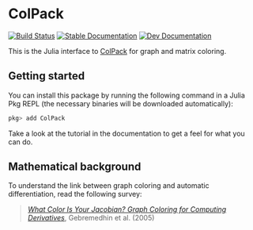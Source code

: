 # ColPack

[![Build Status](https://github.com/exanauts/ColPack.jl/actions/workflows/Test.yml/badge.svg?branch=master)](https://github.com/exanauts/ColPack.jl/actions/workflows/Test.yml?query=branch%master)
[![Stable Documentation](https://img.shields.io/badge/docs-stable-blue.svg)](https://exanauts.github.io/ColPack.jl/stable/)
[![Dev Documentation](https://img.shields.io/badge/docs-dev-blue.svg)](https://exanauts.github.io/ColPack.jl/dev/)

This is the Julia interface to [ColPack](https://github.com/CSCsw/ColPack) for graph and matrix coloring.

## Getting started

You can install this package by running the following command in a Julia Pkg REPL (the necessary binaries will be downloaded automatically):

```julia
pkg> add ColPack
```

Take a look at the tutorial in the documentation to get a feel for what you can do.

## Mathematical background

To understand the link between graph coloring and automatic differentiation, read the following survey:

> [_What Color Is Your Jacobian? Graph Coloring for Computing Derivatives_](https://epubs.siam.org/doi/10.1137/S0036144504444711), Gebremedhin et al. (2005)
